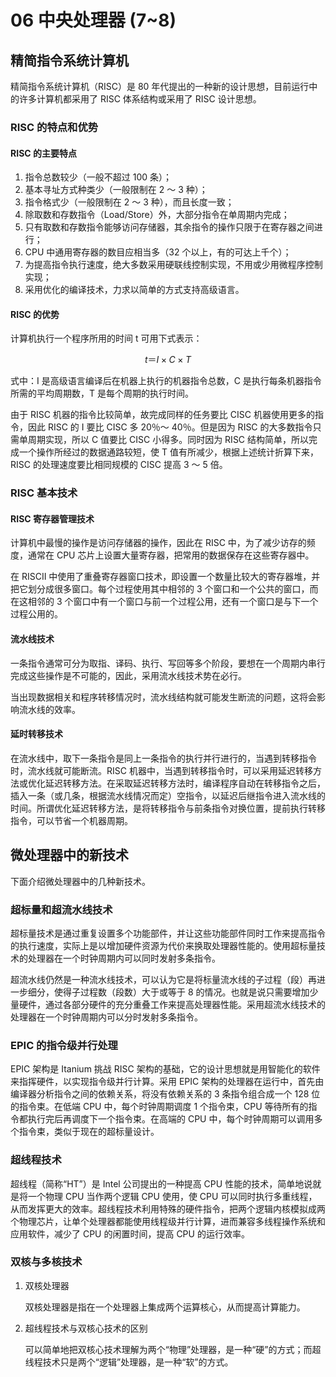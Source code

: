# 06 中央处理器 (7\~8)

## 精简指令系统计算机

精简指令系统计算机（RISC）是 80 年代提出的一种新的设计思想，目前运行中的许多计算机都采用了 RISC 体系结构或采用了 RISC 设计思想。

### RISC 的特点和优势

#### RISC 的主要特点

1.  指令总数较少（一般不超过 100 条）；
2.  基本寻址方式种类少（一般限制在 2 ～ 3 种）；
3.  指令格式少（一般限制在 2 ～ 3 种），而且长度一致；
4.  除取数和存数指令（Load/Store）外，大部分指令在单周期内完成；
5.  只有取数和存数指令能够访问存储器，其余指令的操作只限于在寄存器之间进行；
6.  CPU 中通用寄存器的数目应相当多（32 个以上，有的可达上千个）；
7.  为提高指令执行速度，绝大多数采用硬联线控制实现，不用或少用微程序控制实现；
8.  采用优化的编译技术，力求以简单的方式支持高级语言。

#### RISC 的优势

计算机执行一个程序所用的时间 t 可用下式表示：

$$
t＝I×C×T
$$

式中：I 是高级语言编译后在机器上执行的机器指令总数，C 是执行每条机器指令所需的平均周期数，T 是每个周期的执行时间。

由于 RISC 机器的指令比较简单，故完成同样的任务要比 CISC 机器使用更多的指令，因此 RISC 的 I 要比 CISC 多 20％～ 40％。但是因为 RISC 的大多数指令只需单周期实现，所以 C 值要比 CISC 小得多。同时因为 RISC 结构简单，所以完成一个操作所经过的数据通路较短，使 T 值有所减少，根据上述统计折算下来，RISC 的处理速度要比相同规模的 CISC 提高 3 ～ 5 倍。

### RISC 基本技术

#### RISC 寄存器管理技术

计算机中最慢的操作是访问存储器的操作，因此在 RISC 中，为了减少访存的频度，通常在 CPU 芯片上设置大量寄存器，把常用的数据保存在这些寄存器中。

在 RISCⅡ 中使用了重叠寄存器窗口技术，即设置一个数量比较大的寄存器堆，并把它划分成很多窗口。每个过程使用其中相邻的 3 个窗口和一个公共的窗口，而在这相邻的 3 个窗口中有一个窗口与前一个过程公用，还有一个窗口是与下一个过程公用的。

#### 流水线技术

一条指令通常可分为取指、译码、执行、写回等多个阶段，要想在一个周期内串行完成这些操作是不可能的，因此，采用流水线技术势在必行。

当出现数据相关和程序转移情况时，流水线结构就可能发生断流的问题，这将会影响流水线的效率。

#### 延时转移技术

在流水线中，取下一条指令是同上一条指令的执行并行进行的，当遇到转移指令时，流水线就可能断流。RISC 机器中，当遇到转移指令时，可以采用延迟转移方法或优化延迟转移方法。在采取延迟转移方法时，编译程序自动在转移指令之后，插入一条（或几条，根据流水线情况而定）空指令，以延迟后继指令进入流水线的时间。所谓优化延迟转移方法，是将转移指令与前条指令对换位置，提前执行转移指令，可以节省一个机器周期。

## 微处理器中的新技术

下面介绍微处理器中的几种新技术。

### 超标量和超流水线技术

超标量技术是通过重复设置多个功能部件，并让这些功能部件同时工作来提高指令的执行速度，实际上是以增加硬件资源为代价来换取处理器性能的。使用超标量技术的处理器在一个时钟周期内可以同时发射多条指令。

超流水线仍然是一种流水线技术，可以认为它是将标量流水线的子过程（段）再进一步细分，使得子过程数（段数）大于或等于 8 的情况。也就是说只需要增加少量硬件，通过各部分硬件的充分重叠工作来提高处理器性能。采用超流水线技术的处理器在一个时钟周期内可以分时发射多条指令。

### EPIC 的指令级并行处理

EPIC 架构是 Itanium 挑战 RISC 架构的基础，它的设计思想就是用智能化的软件来指挥硬件，以实现指令级并行计算。采用 EPIC 架构的处理器在运行中，首先由编译器分析指令之间的依赖关系，将没有依赖关系的 3 条指令组合成一个 128 位的指令束。在低端 CPU 中，每个时钟周期调度 1 个指令束，CPU 等待所有的指令都执行完后再调度下一个指令束。在高端的 CPU 中，每个时钟周期可以调用多个指令束，类似于现在的超标量设计。

### 超线程技术

超线程（简称“HT”）是 Intel 公司提出的一种提高 CPU 性能的技术，简单地说就是将一个物理 CPU 当作两个逻辑 CPU 使用，使 CPU 可以同时执行多重线程，从而发挥更大的效率。超线程技术利用特殊的硬件指令，把两个逻辑内核模拟成两个物理芯片，让单个处理器都能使用线程级并行计算，进而兼容多线程操作系统和应用软件，减少了 CPU 的闲置时间，提高 CPU 的运行效率。

### 双核与多核技术

1.  双核处理器

    双核处理器是指在一个处理器上集成两个运算核心，从而提高计算能力。

2.  超线程技术与双核心技术的区别

    可以简单地把双核心技术理解为两个“物理”处理器，是一种“硬”的方式；而超线程技术只是两个“逻辑”处理器，是一种“软”的方式。
